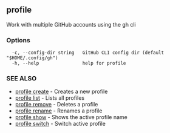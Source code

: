 ## profile

Work with multiple GitHub accounts using the gh cli

### Options

```
  -c, --config-dir string   GitHub CLI config dir (default "$HOME/.config/gh")
  -h, --help                help for profile
```

### SEE ALSO

* [profile create](profile_create.md)	 - Creates a new profile
* [profile list](profile_list.md)	 - Lists all profiles
* [profile remove](profile_remove.md)	 - Deletes a profile
* [profile rename](profile_rename.md)	 - Renames a profile
* [profile show](profile_show.md)	 - Shows the active profile name
* [profile switch](profile_switch.md)	 - Switch active profile

